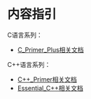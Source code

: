 # 内容指引

C语言系列：

* [C_Primer_Plus相关文档](/C_Primer_Plus/)

C++语言系列：

* [C++_Primer相关文档](/C++_Primer/)
* [Essential_C++相关文档](/Essential_C++/)